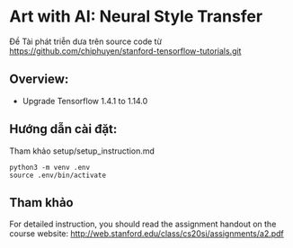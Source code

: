 # Art with AI: Neural Style Transfer

Đề Tài phát triễn dưa trên source code từ https://github.com/chiphuyen/stanford-tensorflow-tutorials.git

## Overview:

- Upgrade Tensorflow 1.4.1 to 1.14.0 

## Hướng dẫn cài đặt:


Tham khảo setup/setup_instruction.md


```
python3 -m venv .env
source .env/bin/activate
```

## Tham khảo 

For detailed instruction, you should read the assignment handout on the course website: http://web.stanford.edu/class/cs20si/assignments/a2.pdf
